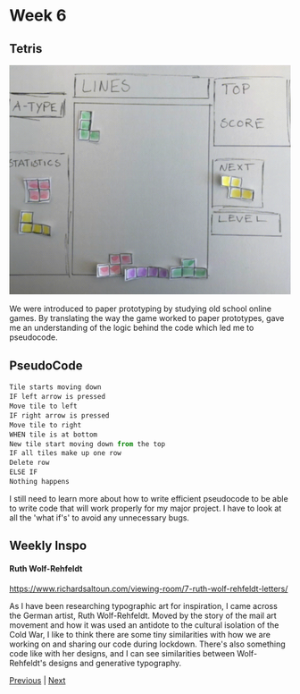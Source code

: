 # Week 6

## Tetris

![gif](https://github.com/KristineGudmundsen/CodeWords/raw/master/SKO/Week_06/Tetris2Gif.gif)

We were introduced to paper prototyping by studying old school online games. By translating the way the game worked to paper prototypes, gave me an understanding of the logic behind the code which led me to pseudocode. 

## PseudoCode

```javascript
Tile starts moving down
IF left arrow is pressed
Move tile to left
IF right arrow is pressed
Move tile to right
WHEN tile is at bottom
New tile start moving down from the top
IF all tiles make up one row
Delete row
ELSE IF
Nothing happens
```

I still need to learn more about how to write efficient pseudocode to be able to write code that will work properly for my major project. I have to look at all the 'what if's' to avoid any unnecessary bugs.


## Weekly Inspo
#### Ruth Wolf-Rehfeldt
https://www.richardsaltoun.com/viewing-room/7-ruth-wolf-rehfeldt-letters/

As I have been researching typographic art for inspiration, I came across the German artist, Ruth Wolf-Rehfeldt. 
Moved by the story of the mail art movement and how it was used an antidote to the cultural isolation of the Cold War, I like to think there are some tiny similarities with how we are working on and sharing our code during lockdown. There's also something code like with her designs, and I can see similarities between Wolf-Rehfeldt's designs and generative typography. 

[Previous](https://github.com/KristineGudmundsen/CodeWords/tree/master/SKO/Week_05) | [Next](https://github.com/KristineGudmundsen/CodeWords/tree/master/SKO/Week_07)
